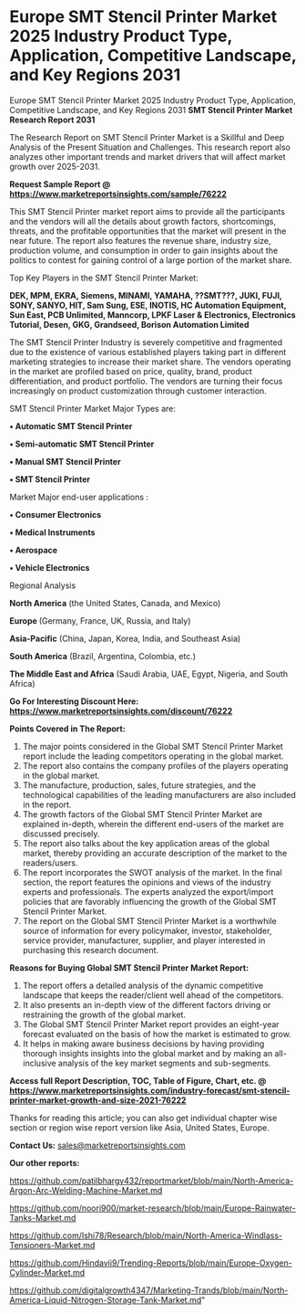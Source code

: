 # Europe SMT Stencil Printer Market 2025 Industry Product Type, Application, Competitive Landscape, and Key Regions 2031
Europe SMT Stencil Printer Market 2025 Industry Product Type, Application, Competitive Landscape, and Key Regions 2031
<strong>SMT Stencil Printer Market Research Report 2031</strong>

The Research Report on SMT Stencil Printer Market is a Skillful and Deep Analysis of the Present Situation and Challenges. This research report also analyzes other important trends and market drivers that will affect market growth over 2025-2031.

<strong>Request Sample Report @ <a href=https://www.marketreportsinsights.com/sample/76222>https://www.marketreportsinsights.com/sample/76222</a></strong>

This SMT Stencil Printer market report aims to provide all the participants and the vendors will all the details about growth factors, shortcomings, threats, and the profitable opportunities that the market will present in the near future. The report also features the revenue share, industry size, production volume, and consumption in order to gain insights about the politics to contest for gaining control of a large portion of the market share.

Top Key Players in the SMT Stencil Printer Market:

<strong>DEK, MPM, EKRA, Siemens, MINAMI, YAMAHA, ??SMT???, JUKI, FUJI, SONY, SANYO, HIT, Sam Sung, ESE, INOTIS, HC Automation Equipment, Sun East, PCB Unlimited, Manncorp, LPKF Laser & Electronics, Electronics Tutorial, Desen, GKG, Grandseed, Borison Automation Limited</strong>

The SMT Stencil Printer Industry is severely competitive and fragmented due to the existence of various established players taking part in different marketing strategies to increase their market share. The vendors operating in the market are profiled based on price, quality, brand, product differentiation, and product portfolio. The vendors are turning their focus increasingly on product customization through customer interaction.

SMT Stencil Printer Market Major Types are:

<strong>• Automatic SMT Stencil Printer

• Semi-automatic SMT Stencil Printer

• Manual SMT Stencil Printer

• SMT Stencil Printer</strong>

Market Major end-user applications :

<strong>• Consumer Electronics

• Medical Instruments

• Aerospace

• Vehicle Electronics</strong>

Regional Analysis

</u><strong><b>North America</b></strong> (the United States, Canada, and Mexico)

<strong><b>Europe </b></strong>(Germany, France, UK, Russia, and Italy)

<strong><b>Asia-Pacific</b></strong> (China, Japan, Korea, India, and Southeast Asia)

<strong><b>South America</b></strong> (Brazil, Argentina, Colombia, etc.)

<strong><b>The Middle East and Africa</b></strong> (Saudi Arabia, UAE, Egypt, Nigeria, and South Africa)

<strong>Go For Interesting Discount Here: <a href=https://www.marketreportsinsights.com/discount/76222>https://www.marketreportsinsights.com/discount/76222</a></strong>

<strong>Points Covered in The Report:</strong>
<ol>
  <li>The major points considered in the Global SMT Stencil Printer Market report include the leading competitors operating in the global market.</li>
  <li>The report also contains the company profiles of the players operating in the global market.</li>
  <li>The manufacture, production, sales, future strategies, and the technological capabilities of the leading manufacturers are also included in the report.</li>
  <li>The growth factors of the Global SMT Stencil Printer Market are explained in-depth, wherein the different end-users of the market are discussed precisely.</li>
  <li>The report also talks about the key application areas of the global market, thereby providing an accurate description of the market to the readers/users.</li>
  <li>The report incorporates the SWOT analysis of the market. In the final section, the report features the opinions and views of the industry experts and professionals. The experts analyzed the export/import policies that are favorably influencing the growth of the Global SMT Stencil Printer Market.</li>
  <li>The report on the Global SMT Stencil Printer Market is a worthwhile source of information for every policymaker, investor, stakeholder, service provider, manufacturer, supplier, and player interested in purchasing this research document.</li>
</ol>
<strong>Reasons for Buying Global SMT Stencil Printer Market Report:</strong>

<ol>
  <li>The report offers a detailed analysis of the dynamic competitive landscape that keeps the reader/client well ahead of the competitors.</li>
  <li>It also presents an in-depth view of the different factors driving or restraining the growth of the global market.</li>
  <li>The Global SMT Stencil Printer Market report provides an eight-year forecast evaluated on the basis of how the market is estimated to grow.</li>
  <li>It helps in making aware business decisions by having providing thorough insights insights into the global market and by making an all-inclusive analysis of the key market segments and sub-segments.</li>
</ol>
<strong>Access full Report Description, TOC, Table of Figure, Chart, etc. @ <a href=https://www.marketreportsinsights.com/industry-forecast/smt-stencil-printer-market-growth-and-size-2021-76222>https://www.marketreportsinsights.com/industry-forecast/smt-stencil-printer-market-growth-and-size-2021-76222</a></strong>


Thanks for reading this article; you can also get individual chapter wise section or region wise report version like Asia, United States, Europe.

<strong>Contact Us:</strong>
sales@marketreportsinsights.com

<strong>Our other reports:</strong>

<a href=https://github.com/patilbhargv432/reportmarket/blob/main/North-America-Argon-Arc-Welding-Machine-Market.md>https://github.com/patilbhargv432/reportmarket/blob/main/North-America-Argon-Arc-Welding-Machine-Market.md</a>

<a href=https://github.com/noori900/market-research/blob/main/Europe-Rainwater-Tanks-Market.md>https://github.com/noori900/market-research/blob/main/Europe-Rainwater-Tanks-Market.md</a>

<a href=https://github.com/Ishi78/Research/blob/main/North-America-Windlass-Tensioners-Market.md>https://github.com/Ishi78/Research/blob/main/North-America-Windlass-Tensioners-Market.md</a>

<a href=https://github.com/Hindavii9/Trending-Reports/blob/main/Europe-Oxygen-Cylinder-Market.md>https://github.com/Hindavii9/Trending-Reports/blob/main/Europe-Oxygen-Cylinder-Market.md</a>

<a href=https://github.com/digitalgrowth4347/Marketing-Trands/blob/main/North-America-Liquid-Nitrogen-Storage-Tank-Market.md>https://github.com/digitalgrowth4347/Marketing-Trands/blob/main/North-America-Liquid-Nitrogen-Storage-Tank-Market.md</a>"
